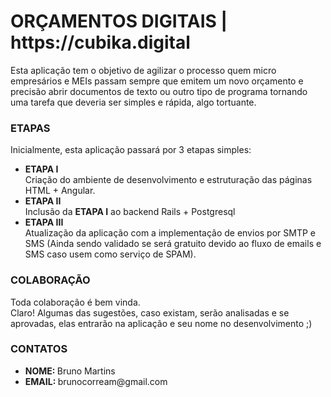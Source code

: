 <h1>ORÇAMENTOS DIGITAIS | https://cubika.digital</h1>
<p>
Esta aplicação tem o objetivo de agilizar o processo quem micro empresários e MEIs passam
sempre que emitem um novo orçamento e precisão abrir documentos de texto ou
outro tipo de programa tornando uma tarefa que deveria ser simples e rápida, algo tortuante.
</p>


<h3>ETAPAS</h3>
<p>Inicialmente, esta aplicação passará por 3 etapas simples:</p>

<ul>
    <li>
    <strong>ETAPA I</strong><br>Criação do ambiente de desenvolvimento e estruturação das páginas HTML + Angular.
    </li>
    <li>
    <strong>ETAPA II</strong><br>Inclusão da <b>ETAPA I</b> ao backend Rails + Postgresql
    </li>
    <li>
    <strong>ETAPA III</strong><br>Atualização da aplicação com a implementação de envios por SMTP e SMS (Ainda sendo validado se será gratuito devido ao fluxo de emails e SMS caso usem como serviço de SPAM).
    </li>
</ul>


<h3>COLABORAÇÃO</h3>
<p>
Toda colaboração é bem vinda. <br>Claro! Algumas das sugestões, caso existam, serão analisadas e se aprovadas, elas entrarão na aplicação e seu nome no desenvolvimento ;)
</p>


<h3>CONTATOS</h3>
<ul>
    <li>
    <strong>NOME: </strong>Bruno Martins
    </li>
    <li>
    <strong>EMAIL: </strong>brunocorream@gmail.com
    </li>
</ul>